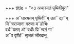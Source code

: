 +++
title = "०३ अधारयतं पृथिवीमुत"

+++
अ᳓धारयतम् पृथिवी᳓म् उत᳓ द्या᳓म्  
मि᳓त्रराजाना वरुणा म᳓होभिः  
वर्ध᳓यतम् ओ᳓षधीः पि᳓न्वतं गा᳓  
अ᳓व वृष्टिं᳓ सृजतं जीरदानू